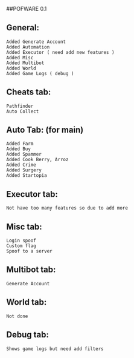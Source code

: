##POFWARE 0.1

General:
--
```
Added Generate Account
Added Automation
Added Executor ( need add new features )
Added Misc
Added Multibot
Added World
Added Game Logs ( debug )
```

Cheats tab:
--
```
Pathfinder
Auto Collect
```

Auto Tab: (for main)
--
```
Added Farm
Added Buy
Added Spammer
Added Cook Berry, Arroz
Added Crime 
Added Surgery
Added Startopia
```

Executor tab:
--
```
Not have too many features so due to add more 
```

Misc tab:
--
```
Login spoof
Custom flag
Spoof to a server 
```

Multibot tab:
--
```
Generate Account
```

World tab:
--
```
Not done
```

Debug tab:
--
```
Shows game logs but need add filters
```
